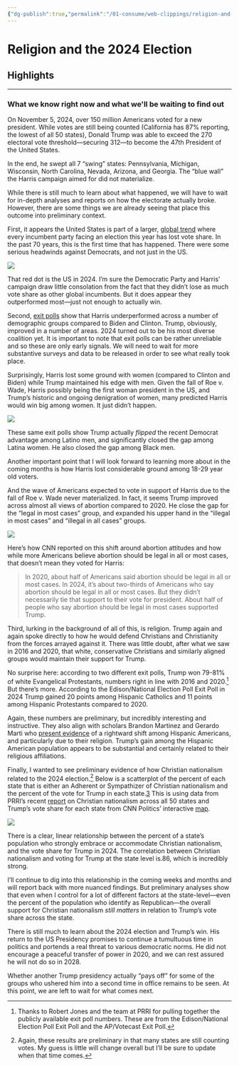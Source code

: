 ```yaml
---
{"dg-publish":true,"permalink":"/01-consume/web-clippings/religion-and-the-2024-election/","title":"Religion and the 2024 Election","tags":["religion","christian-nationalism"]}
---
```


# Religion and the 2024 Election
## Highlights


---
### What we know right now and what we'll be waiting to find out

On November 5, 2024, over 150 million Americans voted for a new president. While votes are still being counted (California has 87% reporting, the lowest of all 50 states), Donald Trump was able to exceed the 270 electoral vote threshold—securing 312—to become the 47th President of the United States.

In the end, he swept all 7 “swing” states: Pennsylvania, Michigan, Wisconsin, North Carolina, Nevada, Arizona, and Georgia. The “blue wall” the Harris campaign aimed for did not materialize.

While there is still much to learn about what happened, we will have to wait for in-depth analyses and reports on how the electorate actually broke. However, there are some things we are already seeing that place this outcome into preliminary context.

First, it appears the United States is part of a larger, [global trend](https://x.com/jburnmurdoch/status/1854485866548195735) where every incumbent party facing an election this year has lost vote share. In the past 70 years, this is the first time that has happened. There were some serious headwinds against Democrats, and not just in the US.

![](https://substackcdn.com/image/fetch/$s_!Uo93!)

That red dot is the US in 2024. I’m sure the Democratic Party and Harris’ campaign draw little consolation from the fact that they didn’t lose as much vote share as other global incumbents. But it does appear they outperformed most—just not enough to actually win.

Second, [exit polls](https://www.cnn.com/interactive/2024/politics/2020-2016-exit-polls-2024-dg/) show that Harris underperformed across a number of demographic groups compared to Biden and Clinton. Trump, obviously, improved in a number of areas. 2024 turned out to be his most diverse coalition yet. It is important to note that exit polls can be rather unreliable and so these are only early signals. We will need to wait for more substantive surveys and data to be released in order to see what really took place.

Surprisingly, Harris lost some ground with women (compared to Clinton and Biden) while Trump maintained his edge with men. Given the fall of Roe v. Wade, Harris possibly being the first woman president in the US, and Trump’s historic and ongoing denigration of women, many predicted Harris would win big among women. It just didn’t happen.

![](https://andrewwhitehead.substack.com/p/%7B%22src%22:%22https://substack-post-media.s3.amazonaws.com/public/images/ab2138dd-c0d4-4f95-aaa4-b31d68d55925_692x352.png%22,%22srcNoWatermark%22:null,%22fullscreen%22:null,%22imageSize%22:null,%22height%22:352,%22width%22:692,%22resizeWidth%22:null,%22bytes%22:30223,%22alt%22:null,%22title%22:null,%22type%22:%22image/png%22,%22href%22:null,%22belowTheFold%22:true,%22topImage%22:false,%22internalRedirect%22:null,%22isProcessing%22:false,%22align%22:null,%22offset%22:false%7D)

These same exit polls show Trump actually *flipped* the recent Democrat advantage among Latino men, and significantly closed the gap among Latina women. He also closed the gap among Black men.

Another important point that I will look forward to learning more about in the coming months is how Harris lost considerable ground among 18-29 year old voters.

And the wave of Americans expected to vote in support of Harris due to the fall of Roe v. Wade never materialized. In fact, it seems Trump improved across almost all views of abortion compared to 2020. He close the gap for the “legal in most cases” group, and expanded his upper hand in the “illegal in most cases” and “illegal in all cases” groups.

![](https://andrewwhitehead.substack.com/p/%7B%22src%22:%22https://substack-post-media.s3.amazonaws.com/public/images/00cef4c9-a80d-4d61-9819-21e61bb4399c_1152x386.png%22,%22srcNoWatermark%22:null,%22fullscreen%22:null,%22imageSize%22:null,%22height%22:386,%22width%22:1152,%22resizeWidth%22:null,%22bytes%22:42507,%22alt%22:null,%22title%22:null,%22type%22:%22image/png%22,%22href%22:null,%22belowTheFold%22:true,%22topImage%22:false,%22internalRedirect%22:null,%22isProcessing%22:false,%22align%22:null,%22offset%22:false%7D)

Here’s how CNN reported on this shift around abortion attitudes and how while more Americans believe abortion should be legal in all or most cases, that doesn’t mean they voted for Harris:

> In 2020, about half of Americans said abortion should be legal in all or most cases. In 2024, it’s about two-thirds of Americans who say abortion should be legal in all or most cases. But they didn’t necessarily tie that support to their vote for president. About half of people who say abortion should be legal in most cases supported Trump.

Third, lurking in the background of all of this, is religion. Trump again and again spoke directly to how he would defend Christians and Christianity from the forces arrayed against it. There was little doubt, after what we saw in 2016 and 2020, that white, conservative Christians and similarly aligned groups would maintain their support for Trump.

No surprise here: according to two different exit polls, Trump won 79-81% of white Evangelical Protestants, numbers right in line with 2016 and 2020.[^1] But there’s more. According to the Edison/National Election Poll Exit Poll in 2024 Trump gained 20 points among Hispanic Catholics and 11 points among Hispanic Protestants compared to 2020.

Again, these numbers are preliminary, but incredibly interesting and instructive. They also align with scholars Brandon Martinez and Gerardo Marti who [present evidence](https://journals.sagepub.com/doi/full/10.1177/23780231241259673) of a rightward shift among Hispanic Americans, and particularly due to their religion. Trump’s gain among the Hispanic American population appears to be substantial and certainly related to their religious affiliations.

Finally, I wanted to see preliminary evidence of how Christian nationalism related to the 2024 election.[^2] Below is a scatterplot of the percent of each state that is either an Adherent or Sympathizer of Christian nationalism and the percent of the vote for Trump in each state.[3](https://andrewwhitehead.substack.com/p/religion-and-the-2024-election?r=92vnq&utm_campaign=post&utm_medium=web&triedRedirect=true#footnote-3-151653122) This is using data from PRRI’s recent [report](https://www.prri.org/research/support-for-christian-nationalism-in-all-50-states/) on Christian nationalism across all 50 states and Trump’s vote share for each state from CNN Politics’ interactive [map](https://www.cnn.com/election/2024/results/president?election-data-id=2024-PG&election-painting-mode=projection-with-lead&filter-key-races=false&filter-flipped=false&filter-remaining=false).

![](https://andrewwhitehead.substack.com/p/%7B%22src%22:%22https://substack-post-media.s3.amazonaws.com/public/images/b2c67928-24b9-4bc8-8c55-83f2671ac05b_1100x697.png%22,%22srcNoWatermark%22:null,%22fullscreen%22:null,%22imageSize%22:null,%22height%22:697,%22width%22:1100,%22resizeWidth%22:null,%22bytes%22:48233,%22alt%22:null,%22title%22:null,%22type%22:%22image/png%22,%22href%22:null,%22belowTheFold%22:true,%22topImage%22:false,%22internalRedirect%22:null,%22isProcessing%22:false,%22align%22:null,%22offset%22:false%7D)

There is a clear, linear relationship between the percent of a state’s population who strongly embrace or accommodate Christian nationalism, and the vote share for Trump in 2024. The correlation between Christian nationalism and voting for Trump at the state level is.86, which is incredibly strong.

I’ll continue to dig into this relationship in the coming weeks and months and will report back with more nuanced findings. But preliminary analyses show that even when I control for a lot of different factors at the state-level—even the percent of the population who identify as Republican—the overall support for Christian nationalism *still matters* in relation to Trump’s vote share across the state.

There is still much to learn about the 2024 election and Trump’s win. His return to the US Presidency promises to continue a tumultuous time in politics and portends a real threat to various democratic norms. He did not encourage a peaceful transfer of power in 2020, and we can rest assured he will not do so in 2028.

Whether another Trump presidency actually “pays off” for some of the groups who ushered him into a second time in office remains to be seen. At this point, we are left to wait for what comes next.

[^1]: Thanks to Robert Jones and the team at PRRI for pulling together the publicly available exit poll numbers. These are from the Edison/National Election Poll Exit Poll and the AP/Votecast Exit Poll.

[^2]: Again, these results are preliminary in that many states are still counting votes. My guess is little will change overall but I’ll be sure to update when that time comes.


